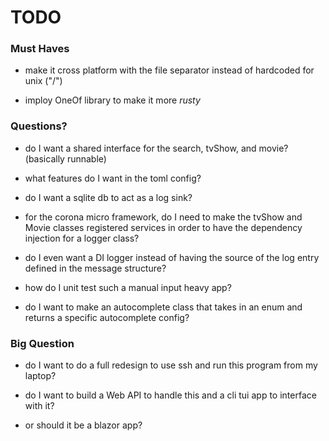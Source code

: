 # TODO


### Must Haves

- make it cross platform with the file separator instead of hardcoded for unix ("/")

- imploy OneOf library to make it more *rusty*


### Questions?

- do I want a shared interface for the search, tvShow, and movie? (basically runnable)

- what features do I want in the toml config?

- do I want a sqlite db to act as a log sink?

- for the corona micro framework, do I need to make the tvShow and Movie classes registered services in order to have the dependency injection for a logger class?

- do I even want a DI logger instead of having the source of the log entry defined in the message structure?

- how do I unit test such a manual input heavy app?

- do I want to make an autocomplete class that takes in an enum and returns a specific autocomplete config?



### **Big Question**

- do I want to do a full redesign to use ssh and run this program from my laptop?

- do I want to build a Web API to handle this and a cli tui app to interface with it?

- or should it be a blazor app?


